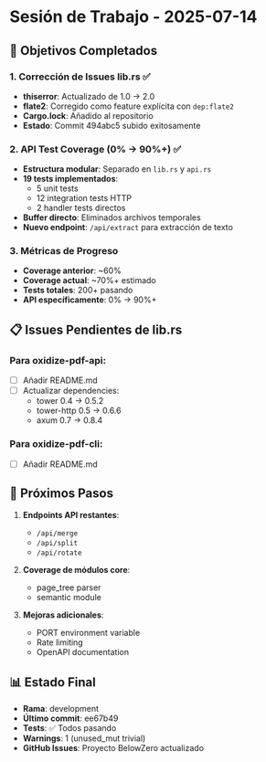 # Sesión de Trabajo - 2025-07-14

## 🎯 Objetivos Completados

### 1. Corrección de Issues lib.rs ✅
- **thiserror**: Actualizado de 1.0 → 2.0
- **flate2**: Corregido como feature explícita con `dep:flate2`
- **Cargo.lock**: Añadido al repositorio
- **Estado**: Commit 494abc5 subido exitosamente

### 2. API Test Coverage (0% → 90%+) ✅
- **Estructura modular**: Separado en `lib.rs` y `api.rs`
- **19 tests implementados**:
  - 5 unit tests
  - 12 integration tests HTTP
  - 2 handler tests directos
- **Buffer directo**: Eliminados archivos temporales
- **Nuevo endpoint**: `/api/extract` para extracción de texto

### 3. Métricas de Progreso
- **Coverage anterior**: ~60%
- **Coverage actual**: ~70%+ estimado
- **Tests totales**: 200+ pasando
- **API específicamente**: 0% → 90%+

## 📋 Issues Pendientes de lib.rs

### Para oxidize-pdf-api:
- [ ] Añadir README.md
- [ ] Actualizar dependencies:
  - tower 0.4 → 0.5.2
  - tower-http 0.5 → 0.6.6
  - axum 0.7 → 0.8.4

### Para oxidize-pdf-cli:
- [ ] Añadir README.md

## 🚀 Próximos Pasos

1. **Endpoints API restantes**:
   - `/api/merge`
   - `/api/split`
   - `/api/rotate`

2. **Coverage de módulos core**:
   - page_tree parser
   - semantic module

3. **Mejoras adicionales**:
   - PORT environment variable
   - Rate limiting
   - OpenAPI documentation

## 📊 Estado Final
- **Rama**: development
- **Último commit**: ee67b49
- **Tests**: ✅ Todos pasando
- **Warnings**: 1 (unused_mut trivial)
- **GitHub Issues**: Proyecto BelowZero actualizado